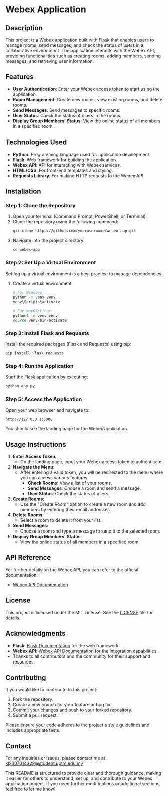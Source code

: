 # Webex Application

## Description
This project is a Webex application built with Flask that enables users to manage rooms, send messages, and check the status of users in a collaborative environment. The application interacts with the Webex API, providing functionalities such as creating rooms, adding members, sending messages, and retrieving user information.

## Features
- **User Authentication**: Enter your Webex access token to start using the application.
- **Room Management**: Create new rooms, view existing rooms, and delete rooms.
- **Send Messages**: Send messages to specific rooms.
- **User Status**: Check the status of users in the rooms.
- **Display Group Members' Status**: View the online status of all members in a specified room.

## Technologies Used
- **Python**: Programming language used for application development.
- **Flask**: Web framework for building the application.
- **Webex API**: API for interacting with Webex services.
- **HTML/CSS**: For front-end templates and styling.
- **Requests Library**: For making HTTP requests to the Webex API.

## Installation

### Step 1: Clone the Repository
1. Open your terminal (Command Prompt, PowerShell, or Terminal).
2. Clone the repository using the following command:
   ```bash
   git clone https://github.com/yourusername/webex-app.git
   ```
3. Navigate into the project directory:
   ```bash
   cd webex-app
   ```

### Step 2: Set Up a Virtual Environment
Setting up a virtual environment is a best practice to manage dependencies:
1. Create a virtual environment:
   ```bash
   # For Windows
   python -m venv venv
   venv\Scripts\activate

   # For macOS/Linux
   python3 -m venv venv
   source venv/bin/activate
   ```

### Step 3: Install Flask and Requests
Install the required packages (Flask and Requests) using pip:
```bash
pip install Flask requests
```

### Step 4: Run the Application
Start the Flask application by executing:
```bash
python app.py
```

### Step 5: Access the Application
Open your web browser and navigate to:
```
http://127.0.0.1:5000
```
You should see the landing page for the Webex application.

## Usage Instructions
1. **Enter Access Token**: 
   - On the landing page, input your Webex access token to authenticate.
2. **Navigate the Menu**:
   - After entering a valid token, you will be redirected to the menu where you can access various features:
     - **Check Rooms**: View a list of your rooms.
     - **Send Messages**: Choose a room and send a message.
     - **User Status**: Check the status of users.
3. **Create Rooms**:
   - Use the "Create Room" option to create a new room and add members by entering their email addresses.
4. **Delete Rooms**:
   - Select a room to delete it from your list.
5. **Send Messages**:
   - Choose a room and type a message to send it to the selected room.
6. **Display Group Members' Status**:
   - View the online status of all members in a specified room.

## API Reference
For further details on the Webex API, you can refer to the official documentation:
- [Webex API Documentation](https://developer.webex.com/docs/api/v1/overview)

## License
This project is licensed under the MIT License. See the [LICENSE](LICENSE) file for details.

## Acknowledgments
- **Flask**: [Flask Documentation](https://flask.palletsprojects.com/en/2.0.x/) for the web framework.
- **Webex API**: [Webex API Documentation](https://developer.webex.com/docs/api/v1/overview) for the integration capabilities.
- Thanks to all contributors and the community for their support and resources.

## Contributing
If you would like to contribute to this project:
1. Fork the repository.
2. Create a new branch for your feature or bug fix.
3. Commit your changes and push to your forked repository.
4. Submit a pull request.

Please ensure your code adheres to the project's style guidelines and includes appropriate tests.

## Contact
For any inquiries or issues, please contact me at kl2307014329@student.uptm.edu.my


This README is structured to provide clear and thorough guidance, making it easier for others to understand, set up, and contribute to your Webex application project. If you need further modifications or additional sections, feel free to let me know!
